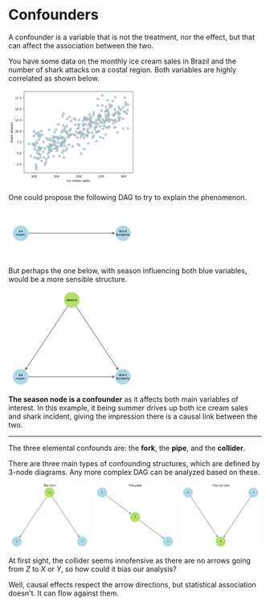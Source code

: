 # **Confounders**

<div class="highlight-section">
A confounder is a variable that is not the treatment, nor the effect, but that can affect the association between the two.
</div>

You have some data on the monthly ice cream sales in Brazil and the number of shark attacks on a costal region. Both variables are highly correlated as shown below.

<img src="../imgs/confounders1.png" alt="Fork" width="50%" />

One could propose the following DAG to try to explain the phenomenon.

<img src="../imgs/confounders2.png" alt="Fork" width="50%" />

But perhaps the one below, with season influencing both blue variables, would be a more sensible structure.

<img src="../imgs/confounders3.png" alt="Fork" width="50%" />


**The season node is a confounder** as it affects both main variables of interest. In this example, it being summer drives up both ice cream sales and shark incident, giving the impression there is a causal link between the two.

---
<div class="highlight-section">
The three elemental confounds are: the <strong>fork</strong>, the <strong>pipe</strong>, and the <strong>collider</strong>.
</div>

There are three main types of confounding structures, which are defined by 3-node diagrams. Any more complex DAG can be analyzed based on these.

<div style="text-align:center;">
  <img src="../imgs/confounders4.png" alt="Fork" width="32%" style="display:inline-block; margin-right:1%;" />
  <img src="../imgs/confounders5.png" alt="Pipe" width="32%" style="display:inline-block; margin-right:1%;" />
  <img src="../imgs/confounders6.png" alt="Collider" width="32%" style="display:inline-block;" />
</div>

At first sight, the collider seems innofensive as there are no arrows going from $Z$ to $X$ or $Y$, so how could it bias our analysis?

Well, causal effects respect the arrow directions, but statistical association doesn't. It can flow against them.